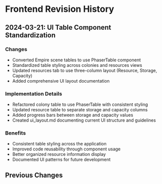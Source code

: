 # Frontend Revision History

## 2024-03-21: UI Table Component Standardization

### Changes
- Converted Empire scene tables to use PhaserTable component
- Standardized table styling across colonies and resources views
- Updated resources tab to use three-column layout (Resource, Storage, Capacity)
- Added comprehensive UI layout documentation

### Implementation Details
- Refactored colony table to use PhaserTable with consistent styling
- Updated resource table to separate storage and capacity columns
- Added progress bars between storage and capacity values
- Created ui_layout.md documenting current UI structure and guidelines

### Benefits
- Consistent table styling across the application
- Improved code reusability through component usage
- Better organized resource information display
- Documented UI patterns for future development

## Previous Changes 